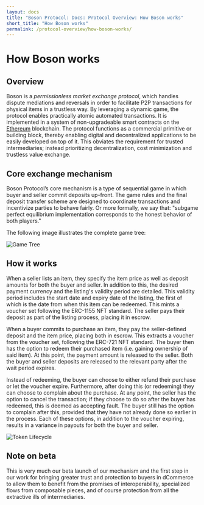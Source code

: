 ```yaml
---
layout: docs
title: "Boson Protocol: Docs: Protocol Overview: How Boson works"
short_title: "How Boson works"
permalink: /protocol-overview/how-boson-works/
---
```


# How Boson works

## Overview

Boson is a _permissionless market exchange protocol_, which handles dispute
mediations and reversals in order to facilitate P2P transactions for physical
items in a trustless way. By leveraging a dynamic game, the protocol enables
practically atomic automated transactions. It is implemented in a system of
non-upgradeable smart contracts on the [Ethereum](https://ethereum.org/)
blockchain. The protocol functions as a commercial primitive or building block,
thereby enabling digital and decentralized applications to be easily developed
on top of it. This obviates the requirement for trusted intermediaries; instead
prioritizing decentralization, cost minimization and trustless value exchange.

## Core exchange mechanism

Boson Protocol’s core mechanism is a type of sequential game in which buyer and
seller commit deposits up-front. The game rules and the final deposit transfer
scheme are designed to coordinate transactions and incentivize parties to behave
fairly. Or more formally, we say that: "subgame perfect equilibrium
implementation corresponds to the honest behavior of both players."

The following image illustrates the complete game tree:

![Game Tree](/images/docs/game-tree.png)

## How it works

When a seller lists an item, they specify the item price as well as deposit
amounts for both the buyer and seller. In addition to this, the desired payment
currency and the listing's validity period are detailed. This validity period
includes the start date and expiry date of the listing, the first of which is
the date from when this item can be redeemed. This mints a voucher set following
the ERC-1155 NFT standard. The seller pays their deposit as part of the listing
process, placing it in escrow.

When a buyer commits to purchase an item, they pay the seller-defined deposit
and the item price, placing both in escrow. This extracts a voucher from the
voucher set, following the ERC-721 NFT standard. The buyer then has the option
to redeem their purchased item (i.e. gaining ownership of said item). At this
point, the payment amount is released to the seller. Both the buyer and seller
deposits are released to the relevant party after the wait period expires.

Instead of redeeming, the buyer can choose to either refund their purchase or
let the voucher expire. Furthermore, after doing this (or redeeming) they can
choose to complain about the purchase. At any point, the seller has the option
to cancel the transaction; if they choose to do so after the buyer has redeemed,
this is deemed as accepting fault. The buyer still has the option to complain
after this, provided that they have not already done so earlier in the process.
Each of these options, in addition to the voucher expiring, results in a
variance in payouts for both the buyer and seller.

![Token Lifecycle](/images/docs/token-lifecycle.png)

## Note on beta

This is very much our beta launch of our mechanism and the first step in our
work for bringing greater trust and protection to buyers in dCommerce to allow
them to benefit from the promises of interoperability, specialized flows from
composable pieces, and of course protection from all the extractive ills of
intermediaries.
